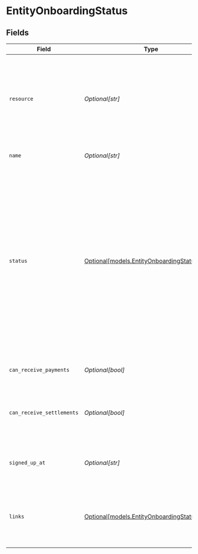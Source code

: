 # EntityOnboardingStatus


## Fields

| Field                                                                                                                                                                                                                                                              | Type                                                                                                                                                                                                                                                               | Required                                                                                                                                                                                                                                                           | Description                                                                                                                                                                                                                                                        | Example                                                                                                                                                                                                                                                            |
| ------------------------------------------------------------------------------------------------------------------------------------------------------------------------------------------------------------------------------------------------------------------ | ------------------------------------------------------------------------------------------------------------------------------------------------------------------------------------------------------------------------------------------------------------------ | ------------------------------------------------------------------------------------------------------------------------------------------------------------------------------------------------------------------------------------------------------------------ | ------------------------------------------------------------------------------------------------------------------------------------------------------------------------------------------------------------------------------------------------------------------ | ------------------------------------------------------------------------------------------------------------------------------------------------------------------------------------------------------------------------------------------------------------------ |
| `resource`                                                                                                                                                                                                                                                         | *Optional[str]*                                                                                                                                                                                                                                                    | :heavy_minus_sign:                                                                                                                                                                                                                                                 | Indicates the response contains an onboarding status object. Will always contain the string `onboarding` for this<br/>resource type.                                                                                                                               | onboarding                                                                                                                                                                                                                                                         |
| `name`                                                                                                                                                                                                                                                             | *Optional[str]*                                                                                                                                                                                                                                                    | :heavy_minus_sign:                                                                                                                                                                                                                                                 | The name of the organization.                                                                                                                                                                                                                                      |                                                                                                                                                                                                                                                                    |
| `status`                                                                                                                                                                                                                                                           | [Optional[models.EntityOnboardingStatusStatus]](../models/entityonboardingstatusstatus.md)                                                                                                                                                                         | :heavy_minus_sign:                                                                                                                                                                                                                                                 | The current status of the organization's onboarding process.<br/><br/>* `needs-data` — The merchant needs to provide additional information<br/>* `in-review` — The merchant provided all information, awaiting review from Mollie<br/>* `completed` — The onboarding is completed |                                                                                                                                                                                                                                                                    |
| `can_receive_payments`                                                                                                                                                                                                                                             | *Optional[bool]*                                                                                                                                                                                                                                                   | :heavy_minus_sign:                                                                                                                                                                                                                                                 | Whether the organization can receive payments.                                                                                                                                                                                                                     |                                                                                                                                                                                                                                                                    |
| `can_receive_settlements`                                                                                                                                                                                                                                          | *Optional[bool]*                                                                                                                                                                                                                                                   | :heavy_minus_sign:                                                                                                                                                                                                                                                 | Whether the organization can receive settlements to their external bank account.                                                                                                                                                                                   |                                                                                                                                                                                                                                                                    |
| `signed_up_at`                                                                                                                                                                                                                                                     | *Optional[str]*                                                                                                                                                                                                                                                    | :heavy_minus_sign:                                                                                                                                                                                                                                                 | The sign up date time of the organization in [ISO 8601](https://en.wikipedia.org/wiki/ISO_8601) format.                                                                                                                                                            |                                                                                                                                                                                                                                                                    |
| `links`                                                                                                                                                                                                                                                            | [Optional[models.EntityOnboardingStatusLinks]](../models/entityonboardingstatuslinks.md)                                                                                                                                                                           | :heavy_minus_sign:                                                                                                                                                                                                                                                 | An object with several relevant URLs. Every URL object will contain an `href` and a `type` field.                                                                                                                                                                  |                                                                                                                                                                                                                                                                    |